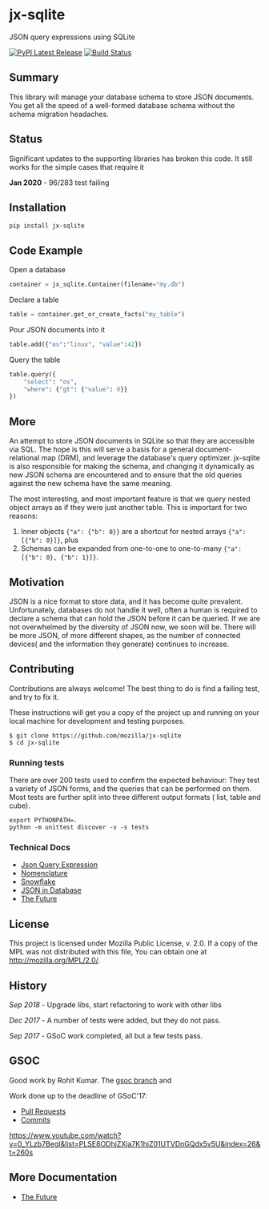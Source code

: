 # jx-sqlite 

JSON query expressions using SQLite


[![PyPI Latest Release](https://img.shields.io/pypi/v/jx-sqlite.svg)](https://pypi.org/project/m--sql-parsing/)
[![Build Status](https://app.travis-ci.com/klahnakoski/jx-sqlite.svg?branch=master)](https://travis-ci.com/github/klahnakoski/jx-sqlite)


## Summary

This library will manage your database schema to store JSON documents. You get all the speed of a well-formed database schema without the schema migration headaches. 


## Status

Significant updates to the supporting libraries has broken this code.  It still works for the simple cases that require it

**Jan 2020** - 96/283 test failing  


## Installation

    pip install jx-sqlite

## Code Example

Open a database 

```python
container = jx_sqlite.Container(filename="my.db")
```

Declare a table

```python
table = container.get_or_create_facts("my_table")
```

Pour JSON documents into it

```python
table.add({"os":"linux", "value":42})
```

Query the table

```python
table.query({
    "select": "os", 
    "where": {"gt": {"value": 0}}
})
```

## More

An attempt to store JSON documents in SQLite so that they are accessible via SQL. The hope is this will serve a basis for a general document-relational map (DRM), and leverage the database's query optimizer.
jx-sqlite  is also responsible for making the schema, and changing it dynamically as new JSON schema are encountered and to ensure that the old queries against the new schema have the same meaning.

The most interesting, and most important feature is that we query nested object arrays as if they were just another table.  This is important for two reasons:

1. Inner objects `{"a": {"b": 0}}` are a shortcut for nested arrays `{"a": [{"b": 0}]}`, plus
2. Schemas can be expanded from one-to-one  to one-to-many `{"a": [{"b": 0}, {"b": 1}]}`.


## Motivation

JSON is a nice format to store data, and it has become quite prevalent. Unfortunately, databases do not handle it well, often a human is required to declare a schema that can hold the JSON before it can be queried. If we are not overwhelmed by the diversity of JSON now, we soon will be. There will be more JSON, of more different shapes, as the number of connected devices( and the information they generate) continues to increase.

## Contributing

Contributions are always welcome! The best thing to do is find a failing test, and try to fix it.

These instructions will get you a copy of the project up and running on your local machine for development and testing purposes.

    $ git clone https://github.com/mozilla/jx-sqlite
    $ cd jx-sqlite

### Running tests

There are over 200 tests used to confirm the expected behaviour: They test a variety of JSON forms, and the queries that can be performed on them. Most tests are further split into three different output formats ( list, table and cube).

    export PYTHONPATH=.
    python -m unittest discover -v -s tests

### Technical Docs

* [Json Query Expression](https://github.com/klahnakoski/ActiveData/blob/dev/docs/jx.md)
* [Nomenclature](https://github.com/mozilla/jx-sqlite/blob/master/docs/Nomenclature.md)
* [Snowflake](https://github.com/mozilla/jx-sqlite/blob/master/docs/Perspective.md)
* [JSON in Database](https://github.com/mozilla/jx-sqlite/blob/master/docs/JSON%20in%20Database.md)
* [The Future](https://github.com/mozilla/jx-sqlite/blob/master/docs/The%20Future.md)

## License

This project is licensed under Mozilla Public License, v. 2.0. If a copy of the MPL was not distributed with this file, You can obtain one at http://mozilla.org/MPL/2.0/.


## History

*Sep 2018* - Upgrade libs, start refactoring to work with other libs

*Dec 2017* - A number of tests were added, but they do not pass.

*Sep 2017* - GSoC work completed, all but a few tests pass.
 

## GSOC

Good work by Rohit Kumar.  The [gsoc branch](https://github.com/klahnakoski/jx-sqlite/tree/gsoc) and 


Work done up to the deadline of GSoC'17:

* [Pull Requests](https://github.com/mozilla/jx-sqlite/pulls?utf8=%E2%9C%93&q=is%3Apr%20author%3Arohit-rk)
* [Commits](https://github.com/mozilla/jx-sqlite/commits?author=rohit-rk)

https://www.youtube.com/watch?v=0_YLzb7BegI&list=PLSE8ODhjZXja7K1hjZ01UTVDnGQdx5v5U&index=26&t=260s


## More Documentation

* [The Future](https://github.com/mozilla/jx-sqlite/blob/master/docs/The%20Future.md)
